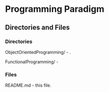 # Programming Paradigm

## Directories and Files

### Directories

ObjectOrientedProgramming/ - .

FunctionalProgramming/ - 

### Files

README.md - this file.